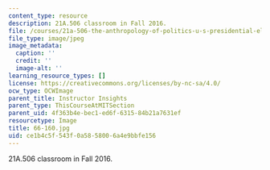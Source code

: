 ```yaml
---
content_type: resource
description: 21A.506 classroom in Fall 2016.
file: /courses/21a-506-the-anthropology-of-politics-u-s-presidential-election-edition-fall-2016/ce1b4c5f543f0a5858006a4e9bbfe156_66-160.jpg
file_type: image/jpeg
image_metadata:
  caption: ''
  credit: ''
  image-alt: ''
learning_resource_types: []
license: https://creativecommons.org/licenses/by-nc-sa/4.0/
ocw_type: OCWImage
parent_title: Instructor Insights
parent_type: ThisCourseAtMITSection
parent_uid: 4f363b4e-bec1-ed6f-6315-84b21a7631ef
resourcetype: Image
title: 66-160.jpg
uid: ce1b4c5f-543f-0a58-5800-6a4e9bbfe156
---
```

21A.506 classroom in Fall 2016.